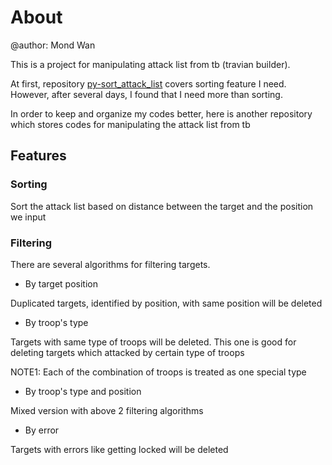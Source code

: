 # About

@author: Mond Wan

This is a project for manipulating attack list from tb (travian builder).

At first, repository [py-sort_attack_list][1] covers sorting feature I need.
However, after several days, I found that I need more than sorting.

In order to keep and organize my codes better, here is another repository
which stores codes for manipulating the attack list from tb

## Features

### Sorting

Sort the attack list based on distance between the target and the position we
input

### Filtering

There are several algorithms for filtering targets.

* By target position

Duplicated targets, identified by position, with same position will be deleted

* By troop's type

Targets with same type of troops will be deleted. This one is good for deleting
targets which attacked by certain type of troops

NOTE1: Each of the combination of troops is treated as one special type

* By troop's type and position

Mixed version with above 2 filtering algorithms

* By error

Targets with errors like getting locked will be deleted

[1]: https://github.com/mondwan/py-sort_attack_list

